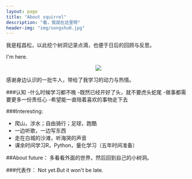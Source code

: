 ```yaml
---
layout: page
title: "About squirrel"
description: "看，我就在这里啊"
header-img: "img/songshu0.jpg"
---
```



我是程昌松，以此挖个树洞记录点滴，也便于日后的回顾与反思。


I'm here.

<center>
    <p><img src="https://raw.githubusercontent.com/squirrelmaster/squirrelmaster.github.io/master/img/songshu.jpg" align="center"></p>
</center>


感谢身边认识的一批牛人，带给了我学习的动力与热情。



###认知
-什么时候学习都不晚
-既然已经开好了头，就不要虎头蛇尾
-做事都需要更多一份责任心
-希望能一直陪着喜欢的事物走下去





###Interesting:


- 爬山，涉水；自由骑行；足球，跑酷
- 一边听歌，一边写东西
- 走在白城的沙滩，听海哭的声音
- 课余时间学习R，Python，量化学习（五年时间准备）

##About future：
多看看外面的世界，然后回到自己的小树洞。


###代表作：
Not yet.But it won't be late.






